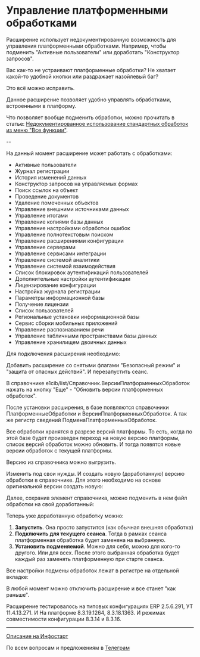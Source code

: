 
# Управление платформенными обработками

Расширение использует недокументированную возможность для управления платформенными обработками. Например, чтобы подменить "Активные пользователи" или доработать "Конструктор запросов".

Вас как-то не устраивают платформенные обработки? Не хватает какой-то удобной кнопки или раздражает назойлевый баг?

Это всё можно исправить.

Данное расширение позволяет удобно управлять обработками, встроенными в платформу.

Что позволяет вообще подменить обработки, можно прочитать в статье: [Недокументированное использование стандартных обработок из меню "Все функции"](https://infostart.ru/1c/articles/369487/).

--

На данный момент расширение может работать с обработками:

- Активные пользователи
- Журнал регистрации
- История изменений данных
- Конструктор запросов на управляемых формах
- Поиск ссылок на объект
- Проведение документов
- Удаление помеченных объектов
- Управление внешними источниками данных
- Управление итогами
- Управление копиями базы данных
- Управление настройками обработки ошибок
- Управление полнотекстовым поиском
- Управление расширениями конфигурации
- Управление серверами
- Управление сервисами интеграции
- Управление системой аналитики
- Управление системой взаимодействия
- Список блокировок аутентификаций пользователей
- Дополнительные настройки аутентификации
- Лицензирование конфигурации
- Настройка журнала регистрации
- Параметры информационной базы
- Получение лицензии
- Список пользователей
- Региональные установки информационной базы
- Сервис сборки мобильных приложений
- Управление распознаванием речи
- Управление табличными пространствами базы данных
- Управление хранилищем двоичных данных

Для подключения расширения необходимо:

Добавить расширение со снятыми флагами "Безопасный режим" и "защита от опасных действий". И перезапустить сеанс.
 
В справочнике e1cib/list/Справочник.ВерсииПлатформенныхОбработок нажать на кнопку "Еще" - "Обновить версии платформенных обработок".
 

После установки расширения, в базе появляются справочники ПлатформенныеОбработки и ВерсииПлатформенныхОбработок. А так же регистр сведений ПодменаПлатформенныхОбработок.

Все обработки хранятся в разрезе версий платформы. То есть, когда по этой базе будет произведен переход на новую версию платформы, список версий обработок можно обновить. И тогда появятся новые версии обработок с текущей платформы. 

Версию из справочника можно выгрузить.

Изменить под свои нужды. И создать новую (доработанную) версию обработки в справочнике. Для этого необходимо на основе оригинальной версии создать новую:

Далее, сохранив элемент справочника, можно подменить в нем файл обработки на свой доработанный:

Теперь уже доработанную обработку можно:

1. **Запустить**. Она просто запустится (как обычная внешняя обработка)
2. **Подключить для текущего сеанса**. Тогда в рамках сеанса платформенная обработка будет заменена на выбранную.
3. **Установить подменяемой**. Можно для себя, можно для кого-то другого. Или для всех. После этого выбранная обработка будет каждый раз заменять платформенную при старте сеанса.

Все настройки подмены обработок лежат в регистре на отдельной вкладке:

В любой момент можно отключить расширение и все станет "как раньше".

Расширение тестировалось на типовых конфигурациях ERP 2.5.6.291, УТ 11.4.13.271. И На платформе 8.3.19.1264, 8.3.18.1363. И режимах совместимости конфигурации 8.3.14 и 8.3.16.

-------------------

[Описание на Инфостарт](https://infostart.ru/public/1527932/?ref=1159)

По всем вопросам и предложениям в [Телеграм](https://t.me//SeiOkami)